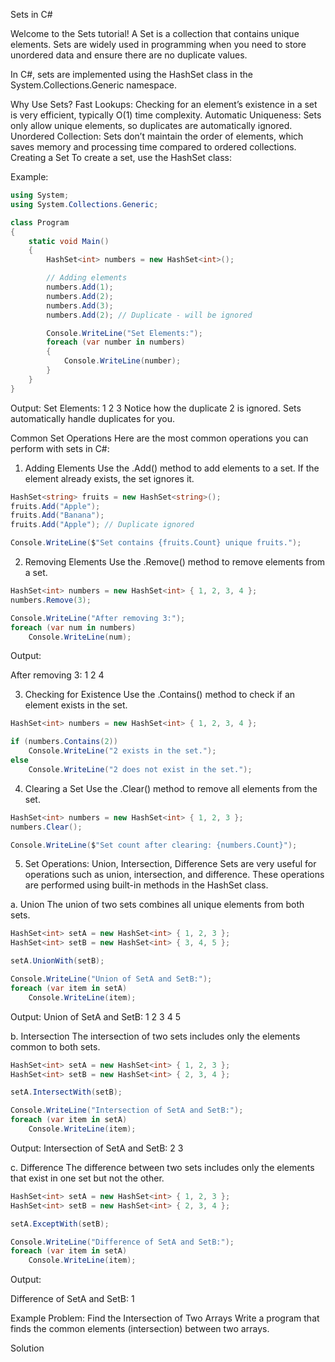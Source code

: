 Sets in C#


Welcome to the Sets tutorial! A Set is a collection that contains unique elements. Sets are widely used in programming when you need to store unordered data and ensure there are no duplicate values.

In C#, sets are implemented using the HashSet<T> class in the System.Collections.Generic namespace.


Why Use Sets?
Fast Lookups: Checking for an element’s existence in a set is very efficient, typically O(1) time complexity.
Automatic Uniqueness: Sets only allow unique elements, so duplicates are automatically ignored.
Unordered Collection: Sets don’t maintain the order of elements, which saves memory and processing time compared to ordered collections.
Creating a Set
To create a set, use the HashSet<T> class:

Example:

```csharp
using System;
using System.Collections.Generic;

class Program
{
    static void Main()
    {
        HashSet<int> numbers = new HashSet<int>();

        // Adding elements
        numbers.Add(1);
        numbers.Add(2);
        numbers.Add(3);
        numbers.Add(2); // Duplicate - will be ignored

        Console.WriteLine("Set Elements:");
        foreach (var number in numbers)
        {
            Console.WriteLine(number);
        }
    }
}
```
Output:
Set Elements:
1
2
3
Notice how the duplicate 2 is ignored. Sets automatically handle duplicates for you.

Common Set Operations
Here are the most common operations you can perform with sets in C#:

1. Adding Elements
Use the .Add() method to add elements to a set.
If the element already exists, the set ignores it.

```csharp
HashSet<string> fruits = new HashSet<string>();
fruits.Add("Apple");
fruits.Add("Banana");
fruits.Add("Apple"); // Duplicate ignored

Console.WriteLine($"Set contains {fruits.Count} unique fruits.");
```
2. Removing Elements
Use the .Remove() method to remove elements from a set.
```csharp
HashSet<int> numbers = new HashSet<int> { 1, 2, 3, 4 };
numbers.Remove(3);

Console.WriteLine("After removing 3:");
foreach (var num in numbers)
    Console.WriteLine(num);
```
Output:

After removing 3:
1
2
4

3. Checking for Existence
Use the .Contains() method to check if an element exists in the set.
```csharp
HashSet<int> numbers = new HashSet<int> { 1, 2, 3, 4 };

if (numbers.Contains(2))
    Console.WriteLine("2 exists in the set.");
else
    Console.WriteLine("2 does not exist in the set.");
```

4. Clearing a Set
Use the .Clear() method to remove all elements from the set.
```csharp
HashSet<int> numbers = new HashSet<int> { 1, 2, 3 };
numbers.Clear();

Console.WriteLine($"Set count after clearing: {numbers.Count}");
```


5. Set Operations: Union, Intersection, Difference
Sets are very useful for operations such as union, intersection, and difference. These operations are performed using built-in methods in the HashSet class.

a. Union
The union of two sets combines all unique elements from both sets.
```csharp
HashSet<int> setA = new HashSet<int> { 1, 2, 3 };
HashSet<int> setB = new HashSet<int> { 3, 4, 5 };

setA.UnionWith(setB);

Console.WriteLine("Union of SetA and SetB:");
foreach (var item in setA)
    Console.WriteLine(item);
```

Output:
Union of SetA and SetB:
1
2
3
4
5

b. Intersection
The intersection of two sets includes only the elements common to both sets.
```csharp
HashSet<int> setA = new HashSet<int> { 1, 2, 3 };
HashSet<int> setB = new HashSet<int> { 2, 3, 4 };

setA.IntersectWith(setB);

Console.WriteLine("Intersection of SetA and SetB:");
foreach (var item in setA)
    Console.WriteLine(item);
```

Output:
Intersection of SetA and SetB:
2
3


c. Difference
The difference between two sets includes only the elements that exist in one set but not the other.
```csharp
HashSet<int> setA = new HashSet<int> { 1, 2, 3 };
HashSet<int> setB = new HashSet<int> { 2, 3, 4 };

setA.ExceptWith(setB);

Console.WriteLine("Difference of SetA and SetB:");
foreach (var item in setA)
    Console.WriteLine(item);
```
Output:

Difference of SetA and SetB:
1

Example Problem: Find the Intersection of Two Arrays
Write a program that finds the common elements (intersection) between two arrays.

Solution
